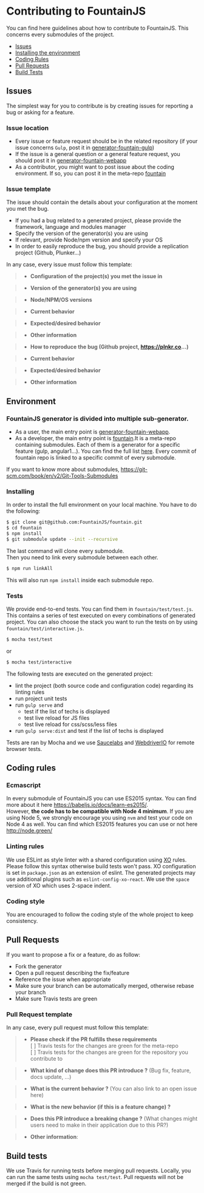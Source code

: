 # Contributing to FountainJS

You can find here guidelines about how to contribute to FountainJS. This concerns every submodules of the project.

- [Issues](#issues)
- [Installing the environment](#install)
- [Coding Rules](#coding)
- [Pull Requests](#pr)
- [Build Tests](#build)

## <a name="issues"></a>Issues

The simplest way for you to contribute is by creating issues for reporting a bug or asking for a feature.  

### Issue location

- Every issue or feature request should be in the related repository (if your issue concerns `Gulp`, post it in [generator-fountain-gulp](https://github.com/FountainJS/generator-fountain-gulp/issues))  
- If the issue is a general question or a general feature request, you should post it in [generator-fountain-webapp](https://github.com/FountainJS/generator-fountain-webapp/issues)
- As a contributor, you might want to post issue about the coding environment. If so, you can post it in the meta-repo [fountain](https://github.com/FountainJS/fountain/issues)

### Issue template

The issue should contain the details about your configuration at the moment you met the bug.

- If you had a bug related to a generated project, please provide the framework, language and modules manager
- Specify the version of the generator(s) you are using
- If relevant, provide Node/npm version and specify your OS
- In order to easily reproduce the bug, you should provide a replication project (Github, Plunker...)

In any case, every issue must follow this template: 

>* **Configuration of the project(s) you met the issue in**

>* **Version of the generator(s) you are using**

>* **Node/NPM/OS versions**

>* **Current behavior**

>* **Expected/desired behavior**

>* **Other information**

>* **How to reproduce the bug (Github project, https://plnkr.co...)**

>* **Current behavior**

>* **Expected/desired behavior**

>* **Other information**

## <a name="install"></a>Environment

### FountainJS generator is divided into multiple sub-generator.  

- As a user, the main entry point is [generator-fountain-webapp](https://github.com/FountainJS/generator-fountain-webapp).  
- As a developer, the main entry point is [fountain](https://github.com/FountainJS/fountain).It is a meta-repo containing submodules. Each of them is a generator for a specific feature (gulp, angular1...). You can find the full list [here](https://github.com/FountainJS/fountain/blob/master/.gitmodules). Every commit of fountain repo is linked to a specific commit of every submodule.

If you want to know more about submodules, https://git-scm.com/book/en/v2/Git-Tools-Submodules

### Installing

In order to install the full environment on your local machine. You have to do the following: 

```sh
$ git clone git@github.com:FountainJS/fountain.git
$ cd fountain
$ npm install
$ git submodule update --init --recursive
```

The last command will clone every submodule.  
Then you need to link every submodule between each other.

```sh
$ npm run linkAll 
```

This will also run `npm install` inside each submodule repo. 

### Tests
We provide end-to-end tests. You can find them in `fountain/test/test.js`.  
This contains a series of test executed on every combinations of generated project. You can also choose the stack you want to run the tests on by using `fountain/test/interactive.js`. 

```sh
$ mocha test/test 
```

or 

```sh
$ mocha test/interactive 
```

The following tests are executed on the generated project: 

- lint the project (both source code and configuration code) regarding its linting rules
- run project unit tests
- run `gulp serve` and
	- test if the list of techs is displayed
	- test live reload for JS files
	- test live reload for css/scss/less files
- run `gulp serve:dist` and test if the list of techs is displayed

Tests are ran by Mocha and we use [Saucelabs](http://saucelabs.com/) and [WebdriverIO](http://webdriver.io/) for remote browser tests.

## <a name="coding"></a> Coding rules

### Ecmascript

In every submodule of FountainJS you can use ES2015 syntax. You can find more about it here https://babeljs.io/docs/learn-es2015/.  
However, **the code has to be compatible with Node 4 minimum**. If you are using Node 5, we strongly encourage you using `nvm` and test your code on Node 4 as well. You can find which ES2015 features you can use or not here http://node.green/

### Linting rules

We use ESLint as style linter with a shared configuration using [XO](https://github.com/sindresorhus/xo) rules. Please follow this syntax otherwise build tests won't pass. 
XO configuration is set in `package.json` as an extension of eslint. The generated projects may use additional plugins such as `eslint-config-xo-react`. We use the `space` version of XO which uses 2-space indent.

### Coding style

You are encouraged to follow the coding style of the whole project to keep consistency.


## <a name="pr"></a> Pull Requests

If you want to propose a fix or a feature, do as follow: 

- Fork the generator
- Open a pull request describing the fix/feature
- Reference the issue when appropriate
- Make sure your branch can be automatically merged, otherwise rebase your branch
- Make sure Travis tests are green

### Pull Request template

In any case, every pull request must follow this template: 

>* **Please check if the PR fulfills these requirements**  
    [ ] Travis tests for the changes are green for the meta-repo  
    [ ] Travis tests for the changes are green for the repository you contribute to

>* **What kind of change does this PR introduce ?** (Bug fix, feature, docs update, ...)



>* **What is the current behavior ?** (You can also link to an open issue here)



>* **What is the new behavior (if this is a feature change) ?**



>* **Does this PR introduce a breaking change ?** (What changes might users need to make in their application due to this PR?)



>* **Other information**:


## <a name="build"></a> Build tests

We use Travis for running tests before merging pull requests. Locally, you can run the same tests using `mocha test/test`. Pull requests will not be merged if the build is not green.   
